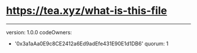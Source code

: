 # https://tea.xyz/what-is-this-file
---
version: 1.0.0
codeOwners:
  - '0x3a1aAa0E9c8CE2412a6Ed9adEfe431E90E1d1DB6'
quorum: 1
